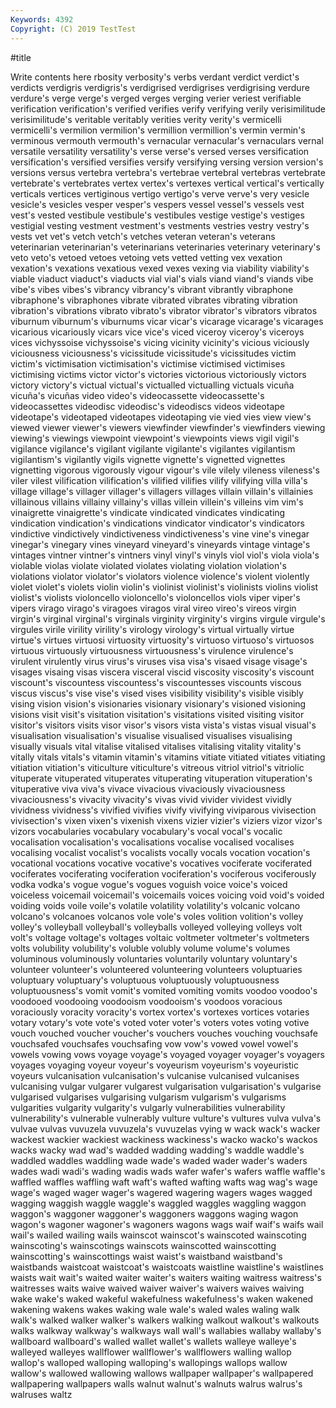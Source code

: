 ```yaml
---
Keywords: 4392
Copyright: (C) 2019 TestTest
---
```


#title

Write contents here
rbosity verbosity's verbs verdant verdict verdict's verdicts
verdigris verdigris's verdigrised verdigrises verdigrising verdure verdure's verge verge's verged
verges verging verier veriest verifiable verification verification's verified verifies verify
verifying verily verisimilitude verisimilitude's veritable veritably verities verity verity's vermicelli
vermicelli's vermilion vermilion's vermillion vermillion's vermin vermin's verminous vermouth vermouth's
vernacular vernacular's vernaculars vernal versatile versatility versatility's verse verse's versed
verses versification versification's versified versifies versify versifying versing version version's
versions versus vertebra vertebra's vertebrae vertebral vertebras vertebrate vertebrate's vertebrates
vertex vertex's vertexes vertical vertical's vertically verticals vertices vertiginous vertigo
vertigo's verve verve's very vesicle vesicle's vesicles vesper vesper's vespers
vessel vessel's vessels vest vest's vested vestibule vestibule's vestibules vestige
vestige's vestiges vestigial vesting vestment vestment's vestments vestries vestry vestry's
vests vet vet's vetch vetch's vetches veteran veteran's veterans veterinarian
veterinarian's veterinarians veterinaries veterinary veterinary's veto veto's vetoed vetoes vetoing
vets vetted vetting vex vexation vexation's vexations vexatious vexed vexes
vexing via viability viability's viable viaduct viaduct's viaducts vial vial's
vials viand viand's viands vibe vibe's vibes vibes's vibrancy vibrancy's
vibrant vibrantly vibraphone vibraphone's vibraphones vibrate vibrated vibrates vibrating vibration
vibration's vibrations vibrato vibrato's vibrator vibrator's vibrators vibratos viburnum viburnum's
viburnums vicar vicar's vicarage vicarage's vicarages vicarious vicariously vicars vice
vice's viced viceroy viceroy's viceroys vices vichyssoise vichyssoise's vicing vicinity
vicinity's vicious viciously viciousness viciousness's vicissitude vicissitude's vicissitudes victim victim's
victimisation victimisation's victimise victimised victimises victimising victims victor victor's victories
victorious victoriously victors victory victory's victual victual's victualled victualling victuals
vicuña vicuña's vicuñas video video's videocassette videocassette's videocassettes videodisc videodisc's
videodiscs videos videotape videotape's videotaped videotapes videotaping vie vied vies
view view's viewed viewer viewer's viewers viewfinder viewfinder's viewfinders viewing
viewing's viewings viewpoint viewpoint's viewpoints views vigil vigil's vigilance vigilance's
vigilant vigilante vigilante's vigilantes vigilantism vigilantism's vigilantly vigils vignette vignette's
vignetted vignettes vignetting vigorous vigorously vigour vigour's vile vilely vileness
vileness's viler vilest vilification vilification's vilified vilifies vilify vilifying villa
villa's village village's villager villager's villagers villages villain villain's villainies
villainous villains villainy villainy's villas villein villein's villeins vim vim's
vinaigrette vinaigrette's vindicate vindicated vindicates vindicating vindication vindication's vindications vindicator
vindicator's vindicators vindictive vindictively vindictiveness vindictiveness's vine vine's vinegar vinegar's
vinegary vines vineyard vineyard's vineyards vintage vintage's vintages vintner vintner's
vintners vinyl vinyl's vinyls viol viol's viola viola's violable violas
violate violated violates violating violation violation's violations violator violator's violators
violence violence's violent violently violet violet's violets violin violin's violinist
violinist's violinists violins violist violist's violists violoncello violoncello's violoncellos viols
viper viper's vipers virago virago's viragoes viragos viral vireo vireo's
vireos virgin virgin's virginal virginal's virginals virginity virginity's virgins virgule
virgule's virgules virile virility virility's virology virology's virtual virtually virtue
virtue's virtues virtuosi virtuosity virtuosity's virtuoso virtuoso's virtuosos virtuous virtuously
virtuousness virtuousness's virulence virulence's virulent virulently virus virus's viruses visa
visa's visaed visage visage's visages visaing visas viscera visceral viscid
viscosity viscosity's viscount viscount's viscountess viscountess's viscountesses viscounts viscous viscus
viscus's vise vise's vised vises visibility visibility's visible visibly vising
vision vision's visionaries visionary visionary's visioned visioning visions visit visit's
visitation visitation's visitations visited visiting visitor visitor's visitors visits visor
visor's visors vista vista's vistas visual visual's visualisation visualisation's visualise
visualised visualises visualising visually visuals vital vitalise vitalised vitalises vitalising
vitality vitality's vitally vitals vitals's vitamin vitamin's vitamins vitiate vitiated
vitiates vitiating vitiation vitiation's viticulture viticulture's vitreous vitriol vitriol's vitriolic
vituperate vituperated vituperates vituperating vituperation vituperation's vituperative viva viva's vivace
vivacious vivaciously vivaciousness vivaciousness's vivacity vivacity's vivas vivid vivider vividest
vividly vividness vividness's vivified vivifies vivify vivifying viviparous vivisection vivisection's
vixen vixen's vixenish vixens vizier vizier's viziers vizor vizor's vizors
vocabularies vocabulary vocabulary's vocal vocal's vocalic vocalisation vocalisation's vocalisations vocalise
vocalised vocalises vocalising vocalist vocalist's vocalists vocally vocals vocation vocation's
vocational vocations vocative vocative's vocatives vociferate vociferated vociferates vociferating vociferation
vociferation's vociferous vociferously vodka vodka's vogue vogue's vogues voguish voice
voice's voiced voiceless voicemail voicemail's voicemails voices voicing void void's
voided voiding voids voile voile's volatile volatility volatility's volcanic volcano
volcano's volcanoes volcanos vole vole's voles volition volition's volley volley's
volleyball volleyball's volleyballs volleyed volleying volleys volt volt's voltage voltage's
voltages voltaic voltmeter voltmeter's voltmeters volts volubility volubility's voluble volubly
volume volume's volumes voluminous voluminously voluntaries voluntarily voluntary voluntary's volunteer
volunteer's volunteered volunteering volunteers voluptuaries voluptuary voluptuary's voluptuous voluptuously voluptuousness
voluptuousness's vomit vomit's vomited vomiting vomits voodoo voodoo's voodooed voodooing
voodooism voodooism's voodoos voracious voraciously voracity voracity's vortex vortex's vortexes
vortices votaries votary votary's vote vote's voted voter voter's voters
votes voting votive vouch vouched voucher voucher's vouchers vouches vouching
vouchsafe vouchsafed vouchsafes vouchsafing vow vow's vowed vowel vowel's vowels
vowing vows voyage voyage's voyaged voyager voyager's voyagers voyages voyaging
voyeur voyeur's voyeurism voyeurism's voyeuristic voyeurs vulcanisation vulcanisation's vulcanise vulcanised
vulcanises vulcanising vulgar vulgarer vulgarest vulgarisation vulgarisation's vulgarise vulgarised vulgarises
vulgarising vulgarism vulgarism's vulgarisms vulgarities vulgarity vulgarity's vulgarly vulnerabilities vulnerability
vulnerability's vulnerable vulnerably vulture vulture's vultures vulva vulva's vulvae vulvas
vuvuzela vuvuzela's vuvuzelas vying w wack wack's wacker wackest wackier
wackiest wackiness wackiness's wacko wacko's wackos wacks wacky wad wad's
wadded wadding wadding's waddle waddle's waddled waddles waddling wade wade's
waded wader wader's waders wades wadi wadi's wading wadis wads
wafer wafer's wafers waffle waffle's waffled waffles waffling waft waft's
wafted wafting wafts wag wag's wage wage's waged wager wager's
wagered wagering wagers wages wagged wagging waggish waggle waggle's waggled
waggles waggling waggon waggon's waggoner waggoner's waggoners waggons waging wagon
wagon's wagoner wagoner's wagoners wagons wags waif waif's waifs wail
wail's wailed wailing wails wainscot wainscot's wainscoted wainscoting wainscoting's wainscotings
wainscots wainscotted wainscotting wainscotting's wainscottings waist waist's waistband waistband's waistbands
waistcoat waistcoat's waistcoats waistline waistline's waistlines waists wait wait's waited
waiter waiter's waiters waiting waitress waitress's waitresses waits waive waived
waiver waiver's waivers waives waiving wake wake's waked wakeful wakefulness
wakefulness's waken wakened wakening wakens wakes waking wale wale's waled
wales waling walk walk's walked walker walker's walkers walking walkout
walkout's walkouts walks walkway walkway's walkways wall wall's wallabies wallaby
wallaby's wallboard wallboard's walled wallet wallet's wallets walleye walleye's walleyed
walleyes wallflower wallflower's wallflowers walling wallop wallop's walloped walloping walloping's
wallopings wallops wallow wallow's wallowed wallowing wallows wallpaper wallpaper's wallpapered
wallpapering wallpapers walls walnut walnut's walnuts walrus walrus's walruses waltz
